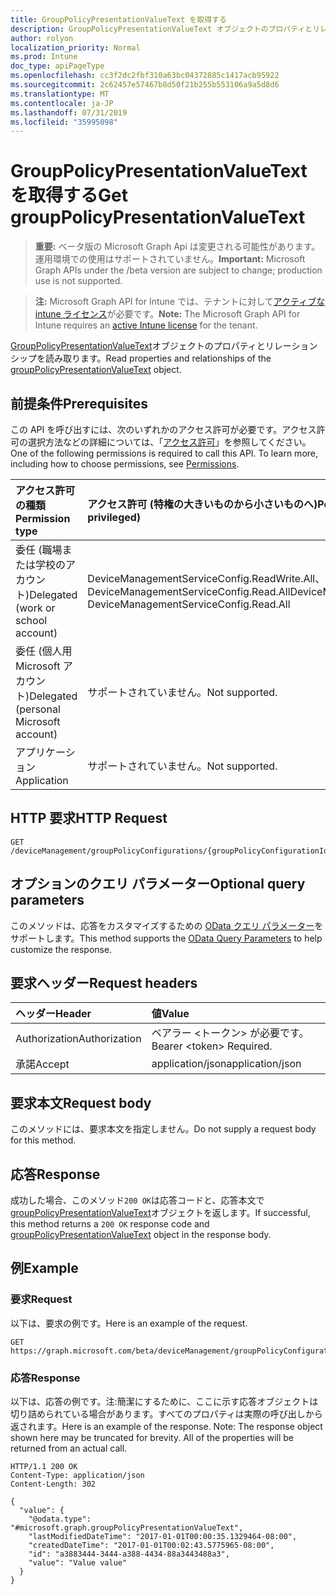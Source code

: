 ```yaml
---
title: GroupPolicyPresentationValueText を取得する
description: GroupPolicyPresentationValueText オブジェクトのプロパティとリレーションシップを読み取ります。
author: rolyon
localization_priority: Normal
ms.prod: Intune
doc_type: apiPageType
ms.openlocfilehash: cc3f2dc2fbf310a63bc04372885c1417acb95922
ms.sourcegitcommit: 2c62457e57467b8d50f21b255b553106a9a5d8d6
ms.translationtype: MT
ms.contentlocale: ja-JP
ms.lasthandoff: 07/31/2019
ms.locfileid: "35995098"
---
```

# <a name="get-grouppolicypresentationvaluetext"></a><span data-ttu-id="5d453-103">GroupPolicyPresentationValueText を取得する</span><span class="sxs-lookup"><span data-stu-id="5d453-103">Get groupPolicyPresentationValueText</span></span>

> <span data-ttu-id="5d453-104">**重要:** ベータ版の Microsoft Graph Api は変更される可能性があります。運用環境での使用はサポートされていません。</span><span class="sxs-lookup"><span data-stu-id="5d453-104">**Important:** Microsoft Graph APIs under the /beta version are subject to change; production use is not supported.</span></span>

> <span data-ttu-id="5d453-105">**注:** Microsoft Graph API for Intune では、テナントに対して[アクティブな intune ライセンス](https://go.microsoft.com/fwlink/?linkid=839381)が必要です。</span><span class="sxs-lookup"><span data-stu-id="5d453-105">**Note:** The Microsoft Graph API for Intune requires an [active Intune license](https://go.microsoft.com/fwlink/?linkid=839381) for the tenant.</span></span>

<span data-ttu-id="5d453-106">[GroupPolicyPresentationValueText](../resources/intune-grouppolicy-grouppolicypresentationvaluetext.md)オブジェクトのプロパティとリレーションシップを読み取ります。</span><span class="sxs-lookup"><span data-stu-id="5d453-106">Read properties and relationships of the [groupPolicyPresentationValueText](../resources/intune-grouppolicy-grouppolicypresentationvaluetext.md) object.</span></span>

## <a name="prerequisites"></a><span data-ttu-id="5d453-107">前提条件</span><span class="sxs-lookup"><span data-stu-id="5d453-107">Prerequisites</span></span>
<span data-ttu-id="5d453-p101">この API を呼び出すには、次のいずれかのアクセス許可が必要です。アクセス許可の選択方法などの詳細については、「[アクセス許可](/graph/permissions-reference)」を参照してください。</span><span class="sxs-lookup"><span data-stu-id="5d453-p101">One of the following permissions is required to call this API. To learn more, including how to choose permissions, see [Permissions](/graph/permissions-reference).</span></span>

|<span data-ttu-id="5d453-110">アクセス許可の種類</span><span class="sxs-lookup"><span data-stu-id="5d453-110">Permission type</span></span>|<span data-ttu-id="5d453-111">アクセス許可 (特権の大きいものから小さいものへ)</span><span class="sxs-lookup"><span data-stu-id="5d453-111">Permissions (from most to least privileged)</span></span>|
|:---|:---|
|<span data-ttu-id="5d453-112">委任 (職場または学校のアカウント)</span><span class="sxs-lookup"><span data-stu-id="5d453-112">Delegated (work or school account)</span></span>|<span data-ttu-id="5d453-113">DeviceManagementServiceConfig.ReadWrite.All、DeviceManagementServiceConfig.Read.All</span><span class="sxs-lookup"><span data-stu-id="5d453-113">DeviceManagementServiceConfig.ReadWrite.All, DeviceManagementServiceConfig.Read.All</span></span>|
|<span data-ttu-id="5d453-114">委任 (個人用 Microsoft アカウント)</span><span class="sxs-lookup"><span data-stu-id="5d453-114">Delegated (personal Microsoft account)</span></span>|<span data-ttu-id="5d453-115">サポートされていません。</span><span class="sxs-lookup"><span data-stu-id="5d453-115">Not supported.</span></span>|
|<span data-ttu-id="5d453-116">アプリケーション</span><span class="sxs-lookup"><span data-stu-id="5d453-116">Application</span></span>|<span data-ttu-id="5d453-117">サポートされていません。</span><span class="sxs-lookup"><span data-stu-id="5d453-117">Not supported.</span></span>|

## <a name="http-request"></a><span data-ttu-id="5d453-118">HTTP 要求</span><span class="sxs-lookup"><span data-stu-id="5d453-118">HTTP Request</span></span>
<!-- {
  "blockType": "ignored"
}
-->
``` http
GET /deviceManagement/groupPolicyConfigurations/{groupPolicyConfigurationId}/definitionValues/{groupPolicyDefinitionValueId}/presentationValues/{groupPolicyPresentationValueId}
```

## <a name="optional-query-parameters"></a><span data-ttu-id="5d453-119">オプションのクエリ パラメーター</span><span class="sxs-lookup"><span data-stu-id="5d453-119">Optional query parameters</span></span>
<span data-ttu-id="5d453-120">このメソッドは、応答をカスタマイズするための [OData クエリ パラメーター](https://docs.microsoft.com/en-us/graph/query-parameters)をサポートします。</span><span class="sxs-lookup"><span data-stu-id="5d453-120">This method supports the [OData Query Parameters](https://docs.microsoft.com/en-us/graph/query-parameters) to help customize the response.</span></span>

## <a name="request-headers"></a><span data-ttu-id="5d453-121">要求ヘッダー</span><span class="sxs-lookup"><span data-stu-id="5d453-121">Request headers</span></span>
|<span data-ttu-id="5d453-122">ヘッダー</span><span class="sxs-lookup"><span data-stu-id="5d453-122">Header</span></span>|<span data-ttu-id="5d453-123">値</span><span class="sxs-lookup"><span data-stu-id="5d453-123">Value</span></span>|
|:---|:---|
|<span data-ttu-id="5d453-124">Authorization</span><span class="sxs-lookup"><span data-stu-id="5d453-124">Authorization</span></span>|<span data-ttu-id="5d453-125">ベアラー &lt;トークン&gt; が必要です。</span><span class="sxs-lookup"><span data-stu-id="5d453-125">Bearer &lt;token&gt; Required.</span></span>|
|<span data-ttu-id="5d453-126">承諾</span><span class="sxs-lookup"><span data-stu-id="5d453-126">Accept</span></span>|<span data-ttu-id="5d453-127">application/json</span><span class="sxs-lookup"><span data-stu-id="5d453-127">application/json</span></span>|

## <a name="request-body"></a><span data-ttu-id="5d453-128">要求本文</span><span class="sxs-lookup"><span data-stu-id="5d453-128">Request body</span></span>
<span data-ttu-id="5d453-129">このメソッドには、要求本文を指定しません。</span><span class="sxs-lookup"><span data-stu-id="5d453-129">Do not supply a request body for this method.</span></span>

## <a name="response"></a><span data-ttu-id="5d453-130">応答</span><span class="sxs-lookup"><span data-stu-id="5d453-130">Response</span></span>
<span data-ttu-id="5d453-131">成功した場合、このメソッド`200 OK`は応答コードと、応答本文で[groupPolicyPresentationValueText](../resources/intune-grouppolicy-grouppolicypresentationvaluetext.md)オブジェクトを返します。</span><span class="sxs-lookup"><span data-stu-id="5d453-131">If successful, this method returns a `200 OK` response code and [groupPolicyPresentationValueText](../resources/intune-grouppolicy-grouppolicypresentationvaluetext.md) object in the response body.</span></span>

## <a name="example"></a><span data-ttu-id="5d453-132">例</span><span class="sxs-lookup"><span data-stu-id="5d453-132">Example</span></span>

### <a name="request"></a><span data-ttu-id="5d453-133">要求</span><span class="sxs-lookup"><span data-stu-id="5d453-133">Request</span></span>
<span data-ttu-id="5d453-134">以下は、要求の例です。</span><span class="sxs-lookup"><span data-stu-id="5d453-134">Here is an example of the request.</span></span>
``` http
GET https://graph.microsoft.com/beta/deviceManagement/groupPolicyConfigurations/{groupPolicyConfigurationId}/definitionValues/{groupPolicyDefinitionValueId}/presentationValues/{groupPolicyPresentationValueId}
```

### <a name="response"></a><span data-ttu-id="5d453-135">応答</span><span class="sxs-lookup"><span data-stu-id="5d453-135">Response</span></span>
<span data-ttu-id="5d453-p102">以下は、応答の例です。注:簡潔にするために、ここに示す応答オブジェクトは切り詰められている場合があります。すべてのプロパティは実際の呼び出しから返されます。</span><span class="sxs-lookup"><span data-stu-id="5d453-p102">Here is an example of the response. Note: The response object shown here may be truncated for brevity. All of the properties will be returned from an actual call.</span></span>
``` http
HTTP/1.1 200 OK
Content-Type: application/json
Content-Length: 302

{
  "value": {
    "@odata.type": "#microsoft.graph.groupPolicyPresentationValueText",
    "lastModifiedDateTime": "2017-01-01T00:00:35.1329464-08:00",
    "createdDateTime": "2017-01-01T00:02:43.5775965-08:00",
    "id": "a3883444-3444-a388-4434-88a3443488a3",
    "value": "Value value"
  }
}
```





